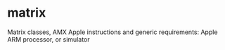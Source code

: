 # matrix
Matrix classes, AMX Apple instructions and generic
requirements: Apple ARM processor, or simulator
